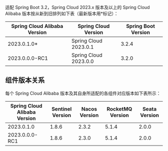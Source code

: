 适配 Spring Boot 3.2，Spring Cloud 2023.x 版本及以上的 Spring Cloud Alibaba 版本按从新到旧排列如下表（最新版本用*标记）：

|Spring Cloud Alibaba Version|Spring Cloud Version|Spring Boot Version|
|---|---|---|
|2023.0.1.0*|Spring Cloud 2023.0.1|3.2.4|
|2023.0.0.0-RC1|Spring Cloud 2023.0.0|3.2.0|

## 组件版本关系

每个 Spring Cloud Alibaba 版本及其自身所适配的各组件对应版本如下表所示：

|Spring Cloud Alibaba Version|Sentinel Version|Nacos Version|RocketMQ Version|Seata Version|
|---|---|---|---|---|
|2023.0.1.0|1.8.6|2.3.2|5.1.4|2.0.0|
|2023.0.0.0-RC1|1.8.6|2.3.0|5.1.4|2.0.0|
